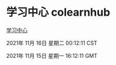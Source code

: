 # 学习中心 colearnhub
[学习中心](http://59.174.24.190:56308/colearnhub/)

2021年 11月 16日 星期二 00:12:11 CST

2021年 11月 15日 星期一 16:12:11 GMT
